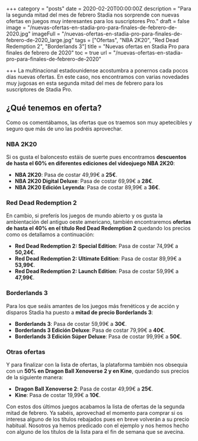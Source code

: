 +++
category = "posts"
date = 2020-02-20T00:00:00Z
description = "Para la segunda mitad del mes de febrero Stadia nos sorprende con nuevas ofertas en juegos muy interesantes para los suscriptores Pro."
draft = false
image = "/nuevas-ofertas-en-stadia-pro-para-finales-de-febrero-de-2020.jpg"
imageFull = "/nuevas-ofertas-en-stadia-pro-para-finales-de-febrero-de-2020_large.jpg"
tags = ["Ofertas", "NBA 2K20", "Red Dead Redemption 2", "Borderlands 3"]
title = "Nuevas ofertas en Stadia Pro para finales de febrero de 2020"
toc = true
url = "/nuevas-ofertas-en-stadia-pro-para-finales-de-febrero-de-2020"

+++
La multinacional estadounidense acostumbra a ponernos cada pocos días nuevas ofertas. En este caso, nos encontramos con varias novedades muy jugosas en esta segunda mitad del mes de febrero para los suscriptores de Stadia Pro.

## ¿Qué tenemos en oferta?

Como os comentábamos, las ofertas que os traemos son muy apetecibles y seguro que más de uno las podréis aprovechar.

### NBA 2K20

Si os gusta el baloncesto estáis de suerte pues encontramos **descuentos de hasta el 60% en diferentes ediciones del videojuego NBA 2K20**:

* **NBA 2K20**: Pasa de costar 49,99€ a **25€**.
* **NBA 2K20 Digital Deluxe**: Pasa de costar 69,99€ a **28€**.
* **NBA 2K20 Edición Leyenda**: Pasa de costar 89,99€ a **36€**.

### Red Dead Redemption 2

En cambio, si preferís los juegos de mundo abierto y os gusta la ambientación del antiguo oeste americano, también encontraremos **ofertas de hasta el 40% en el título Red Dead Redemption 2** quedando los precios como os detallamos a continuación:

* **Red Dead Redemption 2: Special Edition**: Pasa de costar 74,99€ a **50,24€**.
* **Red Dead Redemption 2: Ultimate Edition**: Pasa de costar 89,99€ a **53,99€**.
* **Red Dead Redemption 2: Launch Edition**: Pasa de costar 59,99€ a **47,99€**.

### Borderlands 3

Para los que seáis amantes de los juegos más frenéticos y de acción y disparos Stadia ha puesto a **mitad de precio Borderlands 3**:

* **Borderlands 3**: Pasa de costar 59,99€ a **30€**.
* **Borderlands 3 Edición Deluxe**: Pasa de costar 79,99€ a **40€**.
* **Borderlands 3 Edición Súper Deluxe**: Pasa de costar 99,99€ a **50€**.

### Otras ofertas

Y para finalizar con la lista de ofertas, la plataforma también nos obsequia con un **50% en Dragon Ball Xenoverse 2 y en Kine**, quedando sus precios de la siguiente manera:

* **Dragon Ball Xenoverse 2**: Pasa de costar 49,99€ a **25€**.
* **Kine**: Pasa de costar 19,99€ a **10€**.

Con estos dos últimos juegos acabamos la lista de ofertas de la segunda mitad de febrero. Ya sabéis, aprovechad el momento para comprar si os interesa alguno de los títulos rebajados pues en breve volverán a su precio habitual. Nosotros ya hemos predicado con el ejemplo y nos hemos hecho con alguno de los títulos de la lista para el fin de semana que se avecina.